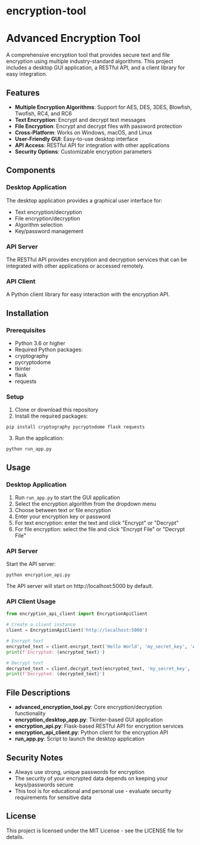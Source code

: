 # encryption-tool
# Advanced Encryption Tool

A comprehensive encryption tool that provides secure text and file encryption using multiple industry-standard algorithms. This project includes a desktop GUI application, a RESTful API, and a client library for easy integration.

## Features

- **Multiple Encryption Algorithms**: Support for AES, DES, 3DES, Blowfish, Twofish, RC4, and RC6
- **Text Encryption**: Encrypt and decrypt text messages
- **File Encryption**: Encrypt and decrypt files with password protection
- **Cross-Platform**: Works on Windows, macOS, and Linux
- **User-Friendly GUI**: Easy-to-use desktop interface
- **API Access**: RESTful API for integration with other applications
- **Security Options**: Customizable encryption parameters

## Components

### Desktop Application

The desktop application provides a graphical user interface for:
- Text encryption/decryption
- File encryption/decryption
- Algorithm selection
- Key/password management

### API Server

The RESTful API provides encryption and decryption services that can be integrated with other applications or accessed remotely.

### API Client

A Python client library for easy interaction with the encryption API.

## Installation

### Prerequisites

- Python 3.6 or higher
- Required Python packages:
- cryptography
- pycryptodome
- tkinter
- flask
- requests

### Setup

1. Clone or download this repository
2. Install the required packages:
```
pip install cryptography pycryptodome flask requests
```
3. Run the application:
```
python run_app.py
```

## Usage

### Desktop Application

1. Run `run_app.py` to start the GUI application
2. Select the encryption algorithm from the dropdown menu
3. Choose between text or file encryption
4. Enter your encryption key or password
5. For text encryption: enter the text and click "Encrypt" or "Decrypt"
6. For file encryption: select the file and click "Encrypt File" or "Decrypt File"

### API Server

Start the API server:
```
python encryption_api.py
```

The API server will start on http://localhost:5000 by default.

### API Client Usage

```python
from encryption_api_client import EncryptionApiClient

# Create a client instance
client = EncryptionApiClient('http://localhost:5000')

# Encrypt text
encrypted_text = client.encrypt_text('Hello World', 'my_secret_key', 'AES')
print(f'Encrypted: {encrypted_text}')

# Decrypt text
decrypted_text = client.decrypt_text(encrypted_text, 'my_secret_key', 'AES')
print(f'Decrypted: {decrypted_text}')
```

## File Descriptions

- **advanced_encryption_tool.py**: Core encryption/decryption functionality
- **encryption_desktop_app.py**: Tkinter-based GUI application
- **encryption_api.py**: Flask-based RESTful API for encryption services
- **encryption_api_client.py**: Python client for the encryption API
- **run_app.py**: Script to launch the desktop application

## Security Notes

- Always use strong, unique passwords for encryption
- The security of your encrypted data depends on keeping your keys/passwords secure
- This tool is for educational and personal use - evaluate security requirements for sensitive data

## License

This project is licensed under the MIT License - see the LICENSE file for details.

